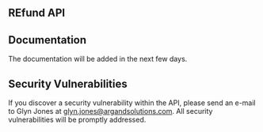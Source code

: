 ## REfund API 

## Documentation

The documentation will be added in the next few days.

## Security Vulnerabilities

If you discover a security vulnerability within the API, please send an e-mail to Glyn Jones at glyn.jones@argandsolutions.com. All security vulnerabilities will be promptly addressed.
